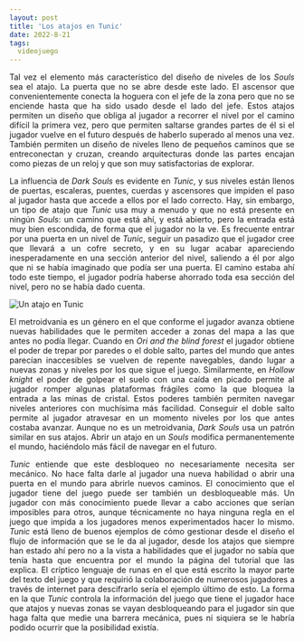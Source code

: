 ```yaml
---
layout: post
title: 'Los atajos en Tunic'
date: 2022-8-21
tags:
  videojuego
---
```

<p style='text-align: justify;'>Tal vez el elemento más característico del diseño de niveles de los <i>Souls</i> sea el atajo. La puerta que no se abre desde este lado. El ascensor que convenientemente conecta la hoguera con el jefe de la zona pero que no se enciende hasta que ha sido usado desde el lado del jefe. Estos atajos permiten un diseño que obliga al jugador a recorrer el nivel por el camino difícil la primera vez, pero que permiten saltarse grandes partes de él si el jugador vuelve en el futuro después de haberlo superado al menos una vez. También permiten un diseño de niveles lleno de pequeños caminos que se entreconectan y cruzan, creando arquitecturas donde las partes encajan como piezas de un reloj y que son muy satisfactorias de explorar.</p>

<p style='text-align: justify;'>La influencia de <i>Dark Souls</i> es evidente en <i>Tunic</i>, y sus niveles están llenos de puertas, escaleras, puentes, cuerdas y ascensores que impiden el paso al jugador hasta que accede a ellos por el lado correcto. Hay, sin embargo, un tipo de atajo que <i>Tunic</i> usa muy a menudo y que no está presente en ningún <i>Souls</i>: un camino que está ahí, y está abierto, pero la entrada está muy bien escondida, de forma que el jugador no la ve. Es frecuente entrar por una puerta en un nivel de <i>Tunic</i>, seguir un pasadizo que el jugador cree que llevará a un cofre secreto, y en su lugar acabar apareciendo inesperadamente en una sección anterior del nivel, saliendo a él por algo que ni se había imaginado que podía ser una puerta. El camino estaba ahí todo este tiempo, el jugador podría haberse ahorrado toda esa sección del nivel, pero no se había dado cuenta.</p>

![Un atajo en Tunic](https://raw.githubusercontent.com/asielorz/blog/master/images/tunic-atajo.gif)

<p style='text-align: justify;'>El metroidvania es un género en el que conforme el jugador avanza obtiene nuevas habilidades que le permiten acceder a zonas del mapa a las que antes no podía llegar. Cuando en <i>Ori and the blind forest</i> el jugador obtiene el poder de trepar por paredes o el doble salto, partes del mundo que antes parecían inaccesibles se vuelven de repente navegables, dando lugar a nuevas zonas y niveles por los que sigue el juego. Similarmente, en <i>Hollow knight</i> el poder de golpear el suelo con una caída en picado permite al jugador romper algunas plataformas frágiles como la que bloquea la entrada a las minas de cristal. Estos poderes también permiten navegar niveles anteriores con muchísima más facilidad. Conseguir el doble salto permite al jugador atravesar en un momento niveles por los que antes costaba avanzar. Aunque no es un metroidvania, <i>Dark Souls</i> usa un patrón similar en sus atajos. Abrir un atajo en un <i>Souls</i> modifica permanentemente el mundo, haciéndolo más fácil de navegar en el futuro.</p>

<p style='text-align: justify;'><i>Tunic</i> entiende que este desbloqueo no necesariamente necesita ser mecánico. No hace falta darle al jugador una nueva habilidad o abrir una puerta en el mundo para abrirle nuevos caminos. El conocimiento que el jugador tiene del juego puede ser también un desbloqueable más. Un jugador con más conocimiento puede llevar a cabo acciones que serían imposibles para otros, aunque técnicamente no haya ninguna regla en el juego que impida a los jugadores menos experimentados hacer lo mismo. <i>Tunic</i> está lleno de buenos ejemplos de cómo gestionar desde el diseño el flujo de información que se le da al jugador, desde los atajos que siempre han estado ahí pero no a la vista a habilidades que el jugador no sabía que tenía hasta que encuentra por el mundo la página del tutorial que las explica. El críptico lenguaje de runas en el que está escrito la mayor parte del texto del juego y que requirió la colaboración de numerosos jugadores a través de internet para descifrarlo sería el ejemplo último de esto. La forma en la que <i>Tunic</i> controla la información del juego que tiene el jugador hace que atajos y nuevas zonas se vayan desbloqueando para el jugador sin que haga falta que medie una barrera mecánica, pues ni siquiera se le habría podido ocurrir que la posibilidad existía.</p>
